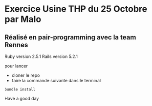 # Exercice Usine THP du 25 Octobre par Malo

## Réalisé en pair-programming avec la team Rennes

Ruby version 2.5.1
Rails version 5.2.1

pour lancer
* cloner le repo
* faire la commande suivante dans le terminal
```
bundle install
```

Have a good day

